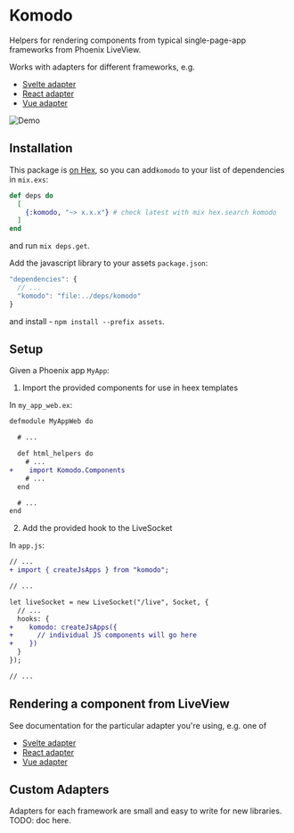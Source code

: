 # Komodo

Helpers for rendering components from typical single-page-app frameworks from Phoenix LiveView.

Works with adapters for different frameworks, e.g.

- [Svelte adapter](https://github.com/hungry-egg/komodo/tree/main/packages/svelte)
- [React adapter](https://github.com/hungry-egg/komodo/tree/main/packages/react)
- [Vue adapter](https://github.com/hungry-egg/komodo/tree/main/packages/vue)

![Demo](images/multi-app.gif)

## Installation

This package is [on Hex](https://hexdocs.pm/komodo), so you can add`komodo` to your list of dependencies in `mix.exs`:

```elixir
def deps do
  [
    {:komodo, "~> x.x.x"} # check latest with mix hex.search komodo
  ]
end
```

and run `mix deps.get`.

Add the javascript library to your assets `package.json`:

```js
"dependencies": {
  // ...
  "komodo": "file:../deps/komodo"
}
```

and install - `npm install --prefix assets`.

## Setup

Given a Phoenix app `MyApp`:

1. Import the provided components for use in heex templates

In `my_app_web.ex`:

```diff
defmodule MyAppWeb do

  # ...

  def html_helpers do
    # ...
+    import Komodo.Components
    # ...
  end

  # ...
end
```

2. Add the provided hook to the LiveSocket

In `app.js`:

```diff
// ...
+ import { createJsApps } from "komodo";

// ...

let liveSocket = new LiveSocket("/live", Socket, {
  // ...
  hooks: {
+    komodo: createJsApps({
+      // individual JS components will go here
+    })
  }
});

// ...
```

## Rendering a component from LiveView

See documentation for the particular adapter you're using, e.g. one of

- [Svelte adapter](https://github.com/hungry-egg/komodo/tree/main/packages/svelte)
- [React adapter](https://github.com/hungry-egg/komodo/tree/main/packages/react)
- [Vue adapter](https://github.com/hungry-egg/komodo/tree/main/packages/vue)

## Custom Adapters

Adapters for each framework are small and easy to write for new libraries.
TODO: doc here.
